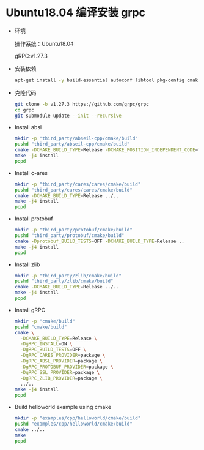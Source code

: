 # Ubuntu18.04 编译安装 grpc

- 环境

  操作系统：Ubuntu18.04

  gRPC:v1.27.3

- 安装依赖

  ```bash
  apt-get install -y build-essential autoconf libtool pkg-config cmake libgflags-dev libgtest-dev clang-5.0 libc++-dev libssl-dev wget
  ```

- 克隆代码

  ```bash
  git clone -b v1.27.3 https://github.com/grpc/grpc
  cd grpc
  git submodule update --init --recursive
  ```

- Install absl

  ```bash
  mkdir -p "third_party/abseil-cpp/cmake/build"
  pushd "third_party/abseil-cpp/cmake/build"
  cmake -DCMAKE_BUILD_TYPE=Release -DCMAKE_POSITION_INDEPENDENT_CODE=TRUE ../..
  make -j4 install
  popd
  ```

- Install c-ares

  ```bash
  mkdir -p "third_party/cares/cares/cmake/build"
  pushd "third_party/cares/cares/cmake/build"
  cmake -DCMAKE_BUILD_TYPE=Release ../..
  make -j4 install
  popd
  ```

- Install protobuf

  ```bash
  mkdir -p "third_party/protobuf/cmake/build"
  pushd "third_party/protobuf/cmake/build"
  cmake -Dprotobuf_BUILD_TESTS=OFF -DCMAKE_BUILD_TYPE=Release ..
  make -j4 install
  popd
  ```

- Install zlib

  ```bash
  mkdir -p "third_party/zlib/cmake/build"
  pushd "third_party/zlib/cmake/build"
  cmake -DCMAKE_BUILD_TYPE=Release ../..
  make -j4 install
  popd
  ```

- Install gRPC

  ```bash
  mkdir -p "cmake/build"
  pushd "cmake/build"
  cmake \
    -DCMAKE_BUILD_TYPE=Release \
    -DgRPC_INSTALL=ON \
    -DgRPC_BUILD_TESTS=OFF \
    -DgRPC_CARES_PROVIDER=package \
    -DgRPC_ABSL_PROVIDER=package \
    -DgRPC_PROTOBUF_PROVIDER=package \
    -DgRPC_SSL_PROVIDER=package \
    -DgRPC_ZLIB_PROVIDER=package \
    ../..
  make -j4 install
  popd
  ```

- Build helloworld example using cmake

  ```bash
  mkdir -p "examples/cpp/helloworld/cmake/build"
  pushd "examples/cpp/helloworld/cmake/build"
  cmake ../..
  make
  popd
  ```
